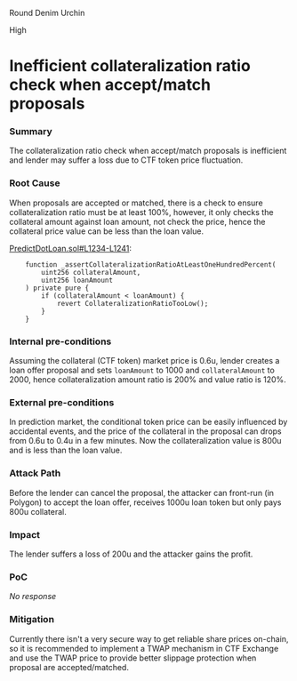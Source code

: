 Round Denim Urchin

High

# Inefficient collateralization ratio check when accept/match proposals

### Summary

The collateralization ratio check when accept/match proposals is inefficient and lender may suffer a loss due to CTF token price fluctuation.

### Root Cause

When proposals are accepted or matched, there is a check to ensure collateralization ratio must be at least 100%, however, it only checks the collateral amount against loan amount, not check the price, hence the collateral price value can be less than the loan value.

[PredictDotLoan.sol#L1234-L1241](https://github.com/sherlock-audit/2024-09-predict-fun/blob/main/predict-dot-loan/contracts/PredictDotLoan.sol#L1234-L1241):
```solidity
    function _assertCollateralizationRatioAtLeastOneHundredPercent(
        uint256 collateralAmount,
        uint256 loanAmount
    ) private pure {
        if (collateralAmount < loanAmount) {
            revert CollateralizationRatioTooLow();
        }
    }
```

### Internal pre-conditions

Assuming the collateral (CTF token) market price is 0.6u, lender creates a loan offer proposal and sets `loanAmount` to 1000 and `collateralAmount` to 2000, hence collateralization amount ratio is 200% and value ratio is 120%.

### External pre-conditions

In prediction market, the conditional token price can be easily influenced by accidental events, and the price of the collateral in the proposal can drops from 0.6u to 0.4u in a few minutes. Now the collateralization value is 800u and is less than the loan value.  

### Attack Path

Before the lender can cancel the proposal, the attacker can front-run (in Polygon) to accept the loan offer, receives 1000u loan token but only pays 800u collateral.

### Impact

The lender suffers a loss of 200u and the attacker gains the profit.

### PoC

_No response_

### Mitigation

Currently there isn't a very secure way to get reliable share prices on-chain, so it is recommended to implement a TWAP mechanism in CTF Exchange and use the TWAP price to provide better slippage protection when proposal are accepted/matched.